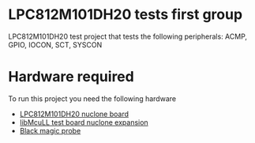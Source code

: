 # LPC812M101DH20 tests first group
LPC812M101DH20 test project that tests the following peripherals: ACMP, GPIO, IOCON, SCT, SYSCON
# Hardware required
To run this project you need the following hardware
* [LPC812M101DH20 nuclone board](https://github.com/Squantor/squantorDevelBoards/tree/master/electronics/nuclone_LPC812M101JDH20)
* [libMcuLL test board nuclone expansion](https://github.com/Squantor/squantorDevelBoards/tree/master/electronics/nuclone_small_libmcull_tester)
* [Black magic probe](https://github.com/blackmagic-debug/blackmagic)